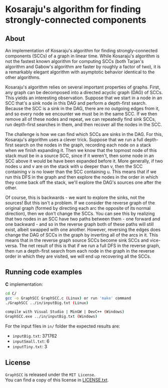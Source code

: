 Kosaraju's algorithm for finding strongly-connected components
===================

About
------------
An implementation of Kosaraju's algorithm for finding strongly-connected 
components (SCCs) of a graph in linear time.  While Kosaraju's algorithm is
not the fastest known algorithm for computing SCCs (both Tarjan's algorithm
and Gabow's algorithm are faster by roughly a factor of two), it is a
remarkably elegant algorithm with asymptotic behavior identical to the other
algorithms.  
  

Kosaraju's algorithm relies on several important properties of graphs.
First, any graph can be decomposed into a directed acyclic graph (DAG) of
SCCs.  This yields an interesting observation.  Suppose that we start in a
node in an SCC that's a sink node in this DAG and perform a depth-first
search.  Because the SCC is a sink in the DAG, there are no outgoing edges
from it, and so every node we encounter we must be in the same SCC.  If we
then remove all of these nodes and repeat, we can repeatedly find sink SCCs,
run depth-first searches in them, and then recover all the nodes in the SCC.  
  

The challenge is how we can find which SCCs are sinks in the DAG.  For this,
Kosaraju's algorithm uses a clever trick.  Suppose that we run a full depth-
first search on the nodes in the graph, recording each node on a stack when
we finish expanding it.  Then we know that the topmost node of this stack
must be in a source SCC, since if it weren't, then some node in an SCC above
it would be have been expanded before it.  More generally, if two nodes u
and v are on the stack with u deeper than v, then the SCC containing v is
no lower than the SCC containing u.  This means that if we run this DFS in
the graph and then explore the nodes in the order in which they come back
off the stack, we'll explore the DAG's sources one after the other.  
  

Of course, this is backwards - we want to explore the sinks, not the
sources!  But this isn't a problem.  If we consider the reverse graph of
the original graph (formed by directing each arc the opposite of its normal
direction), then we don't change the SCCs.  You can see this by realizing
that two nodes in an SCC have two paths between them - one forward and one
backward - and so in the reverse graph both of these paths will still exist,
albeit swapped with one another.  However, reversing the edges does change
the DAG of SCCs in the graph by inverting all of the arcs in it.  This means
that in the reverse graph source SCCs become sink SCCs and vice-versa.
The net result of this is that if we run a full DFS in the reverse graph,
then run a depth-first search from each node in the graph in the reverse
order in which they are visited, we will end up recovering all the SCCs.  


Running code examples
------------
**C** implementation:
```sh
cd C/  
gcc -o GraphSCC GraphSCC.c (Linux) or run 'make' command
./GraphSCC ../in/inputBig.txt (Linux)

compile with Visual Studio | MinGW | DevC++ (Windows)
GraphSCC.exe ../in/inputBig.txt (Windows)
```

For the input files in `in/` folder the expected results are: 
 - `inputBig.txt`: 371762
 - `inputSmall.txt`: 6
 - `inputTiny.txt`: 3  

License
---------------------
`GraphSCC` is released under the `MIT License`.   
You can find a copy of this license in [LICENSE.txt](LICENSE.txt).  
